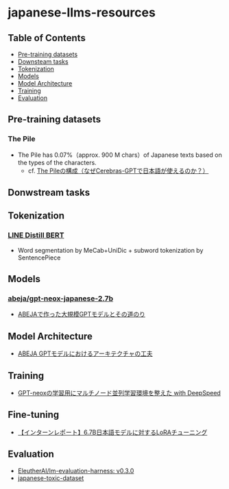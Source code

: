 # japanese-llms-resources

## Table of Contents
- [Pre-training datasets](#pre-training-datasets)
- [Downsteam tasks](#donwstream-tasks)
- [Tokenization](#tokenization)
- [Models](#models)
- [Model Architecture](#model-architecture)
- [Training](#training)
- [Evaluation](#evaluation)

## Pre-training datasets
### The Pile
- The Pile has 0.07%（approx. 900 M chars）of Japanese texts based on the types of the characters.
  - cf. [The Pileの構成（なぜCerebras-GPTで日本語が使えるのか？）](https://staka.jp/wordpress/?p=854)


## Donwstream tasks


## Tokenization
### [LINE Distill BERT](https://github.com/line/LINE-DistilBERT-Japanese)
- Word segmentation by MeCab+UniDic + subword tokenization by SentencePiece


## Models
### [abeja/gpt-neox-japanese-2.7b](https://huggingface.co/abeja/gpt-neox-japanese-2.7b)
- [ABEJAで作った大規模GPTモデルとその道のり](https://tech-blog.abeja.asia/entry/abeja-gpt-project-202207)


## Model Architecture
- [ABEJA GPTモデルにおけるアーキテクチャの工夫](https://tech-blog.abeja.asia/entry/abeja-gpt-model-202208)


## Training
- [GPT-neoxの学習用にマルチノード並列学習環境を整えた with DeepSpeed](https://tech-blog.abeja.asia/entry/abeja-gpt-neox-infra-202208)


## Fine-tuning
- [【インターンレポート】6.7B日本語モデルに対するLoRAチューニング](https://engineering.linecorp.com/ja/blog/lora-tuning-for-japanese-model)


## Evaluation
- [EleutherAI/lm-evaluation-harness: v0.3.0](https://zenodo.org/record/7413426)
- [japanese-toxic-dataset](https://github.com/inspection-ai/japanese-toxic-dataset)